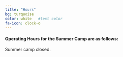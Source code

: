 ```yaml
---
title: "Hours"
bg: turquoise  
color: white   #text color
fa-icon: clock-o 
---
```


#### Operating Hours for the Summer Camp are as follows:
Summer camp closed.

